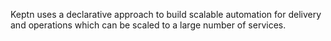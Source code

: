Keptn uses a declarative approach to build scalable automation for delivery and operations which can be scaled to a large number of services.
